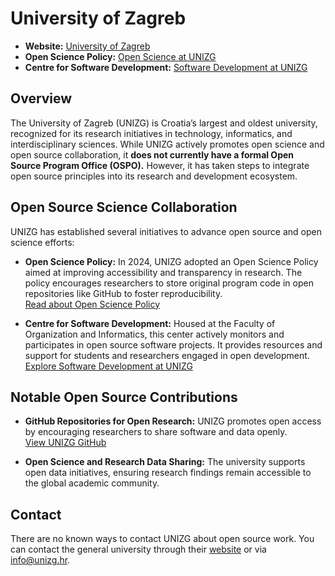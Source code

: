 # University of Zagreb

- **Website:** [University of Zagreb](https://www.unizg.hr)
- **Open Science Policy:** [Open Science at UNIZG](https://interoperable-europe.ec.europa.eu/collection/open-source-observatory-osor/news/open-source-service-open-science)
- **Centre for Software Development:** [Software Development at UNIZG](https://www.foi.unizg.hr/en/about-us/departments/czrpp)

## Overview  

The University of Zagreb (UNIZG) is Croatia’s largest and oldest university, recognized for its research initiatives in technology, informatics, and interdisciplinary sciences. While UNIZG actively promotes open science and open source collaboration, it **does not currently have a formal Open Source Program Office (OSPO).** However, it has taken steps to integrate open source principles into its research and development ecosystem.  

## Open Source Science Collaboration  

UNIZG has established several initiatives to advance open source and open science efforts:  

- **Open Science Policy:** In 2024, UNIZG adopted an Open Science Policy aimed at improving accessibility and transparency in research. The policy encourages researchers to store original program code in open repositories like GitHub to foster reproducibility.  
  [Read about Open Science Policy](https://interoperable-europe.ec.europa.eu/collection/open-source-observatory-osor/news/open-source-service-open-science)

- **Centre for Software Development:** Housed at the Faculty of Organization and Informatics, this center actively monitors and participates in open source software projects. It provides resources and support for students and researchers engaged in open development.  
  [Explore Software Development at UNIZG](https://www.foi.unizg.hr/en/about-us/departments/czrpp)

## Notable Open Source Contributions  

- **GitHub Repositories for Open Research:** UNIZG promotes open access by encouraging researchers to share software and data openly.  
  [View UNIZG GitHub](https://github.com/unizg)

- **Open Science and Research Data Sharing:** The university supports open data initiatives, ensuring research findings remain accessible to the global academic community.

## Contact

There are no known ways to contact UNIZG about open source work. You can contact the general university through their [website](https://www.unizg.hr) or via [info@unizg.hr](mailto:info@unizg.hr).
